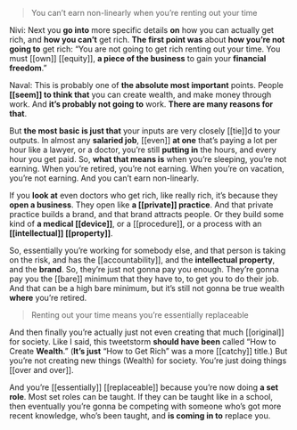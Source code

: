 > You can’t earn non-linearly when you’re renting out your time

Nivi: 
Next you __go into__ more specific details __on__
how you can actually get rich, and __how you can’t__ get rich. 
__The first point was__ about __how you’re not going to__ get rich: 
“You are not going to get rich renting out your time. 
You must [[own]] [[equity]], __a piece of the business__ to gain your __financial freedom__.”

Naval: 
This is probably one of __the absolute most important__ points. 
People __[[seem]] to think that__ you can create wealth, and make money through work. 
And __it’s probably not going to__ work. 
__There are many reasons for that__.

But __the most basic is just that__
your inputs are very closely [[tie]]d to your outputs. 
In almost any __salaried job__, [[even]] __at one__ that’s paying a lot per hour like a lawyer, or a doctor, you’re still __putting in__ the hours, and every hour you get paid.
So, __what that means is__
when you’re sleeping, you’re not earning. 
When you’re retired, you’re not earning. 
When you’re on vacation, you’re not earning. 
And you can’t earn non-linearly.

If you __look at__ even doctors who get rich, like really rich, it’s because they __open a business__. They open like __a [[private]] practice__. 
And that private practice builds a brand, and that brand attracts people. 
Or they build some kind of __a medical [[device]]__, 
or a [[procedure]], 
or a process with an __[[intellectual]] [[property]]__.

So, essentially you’re working for somebody else, and that person is taking on the risk, and has the [[accountability]], and the __intellectual property__, and the __brand__. 
So, they’re just not gonna pay you enough. They’re gonna pay you the [[bare]] minimum that they have to, to get you to do their job. And that can be a high bare minimum, but it’s still not gonna be true wealth __where__ you’re retired.

> Renting out your time means you’re essentially replaceable

And then finally you’re actually just not even creating that much [[original]] for society. 
Like I said, this tweetstorm __should have been__ called “How to Create __Wealth__.” (__It’s just__ “How to Get Rich” was a more [[catchy]] title.) 
But you’re not creating new things (Wealth) for society. 
You’re just doing things [[over and over]].

And you’re [[essentially]] [[replaceable]] because you’re now doing __a set role__. 
Most set roles can be taught. If they can be taught like in a school, then eventually you’re gonna be competing with someone who’s got more recent knowledge, who’s been taught, and __is coming in to__ replace you.
